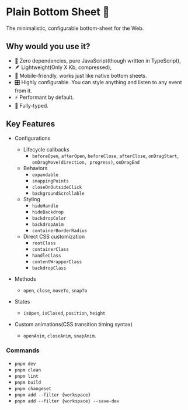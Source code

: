# Plain Bottom Sheet 🦭

The minimalistic, configurable bottom-sheet for the Web.

## Why would you use it?

- 🫙 Zero dependencies, pure JavaScript(though written in TypeScript),
- 🪶 Lightweight(Only X Kb, compressed),
- 📱 Mobile-friendly, works just like native bottom sheets.
- 🎛 Highly configurable. You can style anything and listen to any event from it.
- ⚡️ Performant by default.
- 📐 Fully-typed.

## Key Features

- Configurations

  - Lifecycle callbacks
    - `beforeOpen`, `afterOpen`, `beforeClose`, `afterClose`, `onDragStart`, `onDragMove(direction, progress)`, `onDragEnd`
  - Behaviors
    - `expandable`
    - `snappingPoints`
    - `closeOnOutsideClick`
    - `backgroundScrollable`
  - Styling
    - `hideHandle`
    - `hideBackdrop`
    - `backdropColor`
    - `backdropAnim`
    - `containerBorderRadius`
  - Direct CSS customization
    - `rootClass`
    - `containerClass`
    - `handleClass`
    - `contentWrapperClass`
    - `backdropClass`

- Methods
  - `open`, `close`, `moveTo`, `snapTo`
- States

  - `isOpen`, `isClosed`, `position`, `height`

- Custom animations(CSS transition timing syntax)
  - `openAnim`, `closeAnim`, `snapAnim`.

### Commands

- `pnpm dev`
- `pnpm clean`
- `pnpm lint`
- `pnpm build`
- `pnpm changeset`
- `pnpm add --filter {workspace}`
- `pnpm add --filter {workspace} --save-dev`
